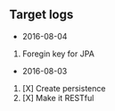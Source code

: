 ## Target logs

* 2016-08-04

1. Foregin key for JPA

* 2016-08-03

1. [X] Create persistence
2. [X] Make it RESTful